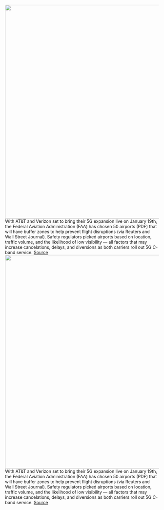 <img src='https://cdn.vox-cdn.com/thumbor/Xop88yCC2-DygmqMc7ozJaylCqs=/0x0:4070x2575/1200x800/filters:focal(1710x963:2360x1613)/cdn.vox-cdn.com/uploads/chorus_image/image/70364483/1234861974.0.jpg' width='700px' /><br/>
With AT&T and Verizon set to bring their 5G expansion live on January 19th, the Federal Aviation Administration (FAA) has chosen 50 airports (PDF) that will have buffer zones to help prevent flight disruptions (via Reuters and Wall Street Journal). Safety regulators picked airports based on location, traffic volume, and the likelihood of low visibility — all factors that may increase cancelations, delays, and diversions as both carriers roll out 5G C-band service.
<a href='https://www.theverge.com/2022/1/8/22873765/faa-verizon-att-airport-5g-carriers-buffer-zone'> Source <a/><img src='https://cdn.vox-cdn.com/thumbor/Xop88yCC2-DygmqMc7ozJaylCqs=/0x0:4070x2575/1200x800/filters:focal(1710x963:2360x1613)/cdn.vox-cdn.com/uploads/chorus_image/image/70364483/1234861974.0.jpg' width='700px' /><br/>
With AT&T and Verizon set to bring their 5G expansion live on January 19th, the Federal Aviation Administration (FAA) has chosen 50 airports (PDF) that will have buffer zones to help prevent flight disruptions (via Reuters and Wall Street Journal). Safety regulators picked airports based on location, traffic volume, and the likelihood of low visibility — all factors that may increase cancelations, delays, and diversions as both carriers roll out 5G C-band service.
<a href='https://www.theverge.com/2022/1/8/22873765/faa-verizon-att-airport-5g-carriers-buffer-zone'> Source <a/>